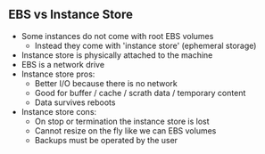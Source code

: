 EBS vs Instance Store
---------------------
- Some instances do not come with root EBS volumes
    - Instead they come with 'instance store' (ephemeral storage)
- Instance store is physically attached to the machine
- EBS is a network drive
- Instance store pros:
    - Better I/O because there is no network
    - Good for buffer / cache / scrath data / temporary content
    - Data survives reboots
- Instance store cons:
    - On stop or termination the instance store is lost
    - Cannot resize on the fly like we can EBS volumes
    - Backups must be operated by the user
